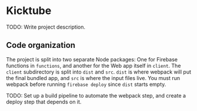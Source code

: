 # Kicktube

TODO: Write project description.

## Code organization

The project is split into two separate Node packages: One for Firebase functions
in `functions`, and another for the Web app itself in `client`.  The `client` subdirectory is split into `dist` and `src`.  `dist` is where webpack will put
the final bundled app, and `src` is where the input files live.  You must run
webpack before running `firebase deploy` since `dist` starts empty.

TODO: Set up a build pipeline to automate the webpack step, and create a deploy step that depends on it.